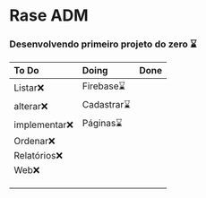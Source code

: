 # Rase ADM

### Desenvolvendo primeiro projeto do zero :hourglass:



| To Do          | Doing                | Done |
| :------------- | :------------------- | :--- |
| Listar:x:      | Firebase:hourglass:  |      |
| alterar:x:     | Cadastrar:hourglass: |      |
| implementar:x: | Páginas:hourglass:   |      |
| Ordenar:x:     |                      |      |
| Relatório​s:x:  |                      |      |
| Web:x:         |                      |      |
|                |                      |      |
|                |                      |      |
|                |                      |      |

